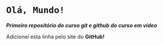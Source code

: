 # `Olá, Mundo!`
 **_Primeiro repositório do curso git e github do curso em vídeo_**
 
 
 Adicionei esta linha pelo site do **GitHub!**

